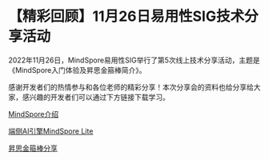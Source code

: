 # 【精彩回顾】11月26日易用性SIG技术分享活动

2022年11月26日，MindSpore易用性SIG举行了第5次线上技术分享活动，主题是《MindSpore入门体验及昇思金箍棒简介》。

感谢开发者们的热情参与和各位老师的精彩分享！本次分享会的资料也给分享给大家，感兴趣的开发者们可以通过下方链接下载学习。

[MindSpore介绍](https://mindspore-website.obs.cn-north-4.myhuaweicloud.com/web_forum/Usability_SIG/20221126/易用性技术分享第五期-MindSpore介绍.pdf)

[端侧AI引擎MindSpore Lite](https://mindspore-website.obs.cn-north-4.myhuaweicloud.com/web_forum/Usability_SIG/20221126/易用性技术分享第五期-端侧AI引擎.pdf)

[昇思金箍棒分享](https://mindspore-website.obs.cn-north-4.myhuaweicloud.com/web_forum/Usability_SIG/20221126/易用性技术分享第五期-昇思金箍棒分享.pdf)